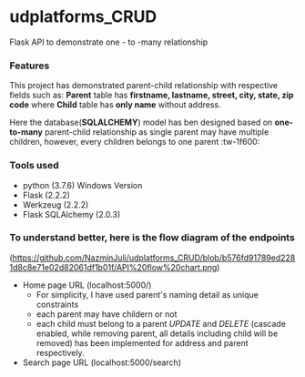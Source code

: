 # udplatforms_CRUD
Flask API to demonstrate one - to -many relationship
### Features
This project has demonstrated parent-child relationship with respective fields such as: 
**Parent** table has **firstname, lastname, street, city, state, zip code** where **Child** table has **only name** without address.

Here the database(**SQLALCHEMY**) model has ben designed based on **one-to-many** parent-child relationship as single parent may have multiple children, however, every children belongs to one parent
:tw-1f600: 
### Tools used
- python (3.7.6) Windows Version
- Flask (2.2.2)
- Werkzeug (2.2.2)
- Flask SQLAlchemy (2.0.3)
### To understand better, here is the flow diagram of the endpoints
(https://github.com/NazminJuli/udplatforms_CRUD/blob/b576fd91789ed2281d8c8e71e02d82061df1b01f/API%20flow%20chart.png)
- Home page URL (localhost:5000/)
   - For simplicity, I have used parent's naming detail as  unique constraints
   - each parent may have childern or not
   - each child must belong to a parent
   *UPDATE* and *DELETE*  (cascade enabled, while removing parent, all details including child will be removed) has been implemented for address and parent respectively.
- Search page URL (localhost:5000/search)
